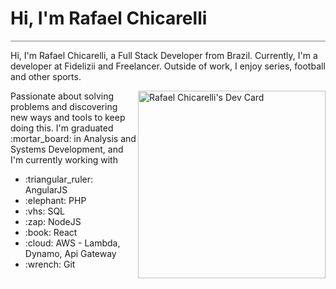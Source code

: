 <div style="border-bottom: 1px solid gray; width: 100%;">
<h1>Hi, I'm Rafael Chicarelli</h1>
</div>



<p>Hi, I'm  Rafael Chicarelli, a Full Stack Developer from Brazil.
Currently, I'm a developer at Fidelizii and Freelancer. Outside of work, I enjoy series, football and other sports.</p>

<!-- <img align="right" width="350px" src="./images/programming.jpg" alt="Programming image"/> -->
<img align="right" src="https://api.daily.dev/devcards/562e2ccbacc1497c9ee8e89ede2e1313.png?r=dpv" width="300" alt="Rafael Chicarelli's Dev Card"/></a>

<p>Passionate about solving problems and discovering new ways and tools to keep doing this.
I'm graduated :mortar_board: in Analysis and Systems Development, and I'm currently working with</p>
 <ul>
  <li>:triangular_ruler: AngularJS</li>
  <li>:elephant: PHP</li>
  <li>:vhs: SQL</li>
  <li>:zap: NodeJS</li>
  <li>:book: React</li>
  <li>:cloud: AWS - Lambda, Dynamo, Api Gateway</li>
  <li>:wrench: Git</li>
 </ul>
